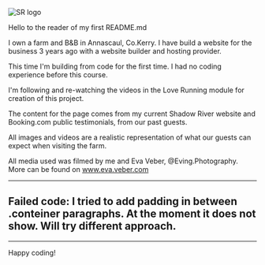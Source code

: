 ![SR logo](https://www.shadowriver.ie/resources/shadow%20river%20farm%20trans%20star.png)

Hello to the reader of my first README.md 

I own a farm and B&B in Annascaul, Co.Kerry. I have build a website for the business 3 years ago with a website builder and hosting provider.

This time I'm building from code for the first time. I had no coding experience before this course. 

I'm following and re-watching the videos in the Love Running module for creation of this project. 

The content for the page comes from my current Shadow River website and Booking.com public testimonials, from our past guests.

All images and videos are a realistic representation of what our guests can expect when visiting the farm. 

All media used was filmed by me and Eva Veber, @Eving.Photography. More can be found on www.eva.veber.com

------

Failed code: I tried to add padding in between .conteiner paragraphs. At the moment it does not show. Will try different approach.
------



---

Happy coding!
